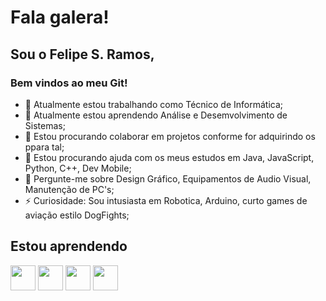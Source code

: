 # Fala galera!
## Sou o Felipe S. Ramos,
### Bem vindos ao meu Git!

- 🔭 Atualmente estou trabalhando como Técnico de Informática; 
- 🌱 Atualmente estou aprendendo Análise e Desemvolvimento de Sistemas;
- 👯 Estou procurando colaborar em projetos conforme for adquirindo os ppara tal;
- 🤔 Estou procurando ajuda com os meus estudos em Java, JavaScript, Python, C++, Dev Mobile; 
- 💬 Pergunte-me sobre Design Gráfico, Equipamentos de Audio Visual, Manutenção de PC's;
- ⚡ Curiosidade: Sou intusiasta em Robotica, Arduino, curto games de aviação estilo DogFights;

## Estou aprendendo

<img loading="lazy" src="https://cdn.jsdelivr.net/gh/devicons/devicon/icons/java/java-original.svg" width="40" height="40"/> <img src="https://cdn.jsdelivr.net/gh/devicons/devicon/icons/javascript/javascript-plain.svg" width="40" height="40"/> <img src="https://cdn.jsdelivr.net/gh/devicons/devicon/icons/python/python-original-wordmark.svg" width="40" height="40"/> <img src="https://cdn.jsdelivr.net/gh/devicons/devicon/icons/cplusplus/cplusplus-plain.svg" width="40" height="40"/>



